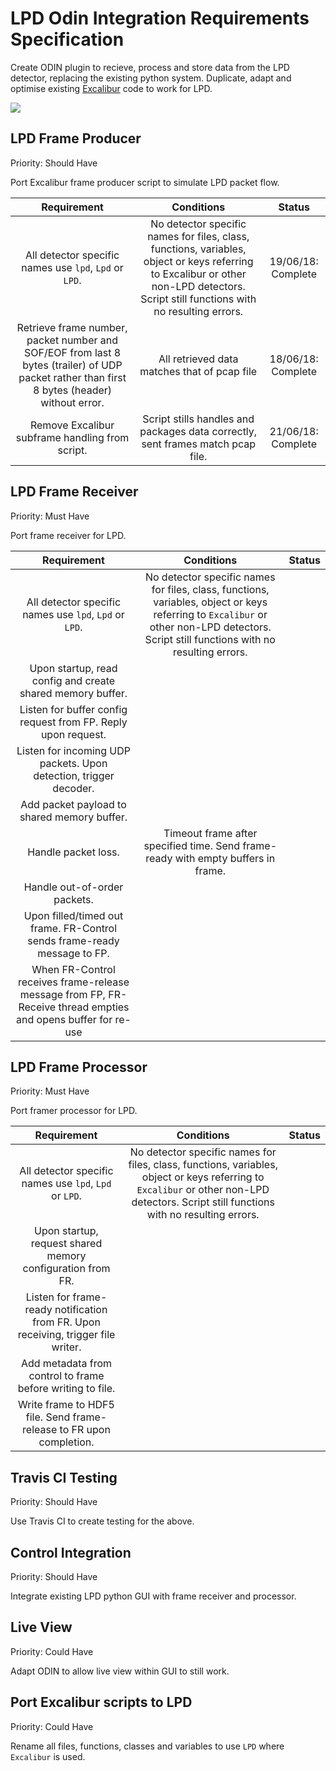 # LPD Odin Integration Requirements Specification

Create ODIN plugin to recieve, process and store data from the LPD detector, replacing the existing python system. Duplicate, adapt and optimise existing [Excalibur](https://github.com/dls-controls/excalibur-detector) code to work for LPD.

![](https://raw.githubusercontent.com/stfc-aeg/odin-workshop/master/images/odin_data.png)

## LPD Frame Producer
Priority: Should Have

Port Excalibur frame producer script to simulate LPD packet flow.

| Requirement | Conditions | Status |
|:-----------:|:----------:|:-------:|
| All detector specific names use `lpd`, `Lpd` or `LPD`. | No detector specific names for files, class, functions, variables, object or keys referring to Excalibur or other non-LPD detectors. Script still functions with no resulting errors. | 19/06/18: Complete |
| Retrieve frame number, packet number and SOF/EOF from last 8 bytes (trailer) of UDP packet rather than first 8 bytes (header) without error. | All retrieved data matches that of pcap file | 18/06/18: Complete |
| Remove Excalibur subframe handling from script. | Script stills handles and packages data correctly, sent frames match pcap file. | 21/06/18: Complete |


## LPD Frame Receiver
Priority: Must Have

Port frame receiver for LPD.

| Requirement | Conditions | Status |
|:-----------:|:----------:|:------:|
| All detector specific names use `lpd`, `Lpd` or `LPD`. | No detector specific names for files, class, functions, variables, object or keys referring to `Excalibur` or other non-LPD detectors. Script still functions with no resulting errors. | |
| Upon startup, read config and create shared memory buffer. |
| Listen for buffer config request from FP. Reply upon request. |
| Listen for incoming UDP packets. Upon detection, trigger decoder. |
| Add packet payload to shared memory buffer. |
| Handle packet loss. | Timeout frame after specified time. Send frame-ready with empty buffers in frame. |
| Handle out-of-order packets. | 
| Upon filled/timed out frame. FR-Control sends frame-ready message to FP. |
| When FR-Control receives frame-release message from FP, FR-Receive thread empties and opens buffer for re-use |


## LPD Frame Processor
Priority: Must Have

Port framer processor for LPD.

| Requirement | Conditions | Status |
|:-----------:|:----------:|:-------:|
| All detector specific names use `lpd`, `Lpd` or `LPD`. | No detector specific names for files, class, functions, variables, object or keys referring to `Excalibur` or other non-LPD detectors. Script still functions with no resulting errors. | |
| Upon startup, request shared memory configuration from FR. |
| Listen for frame-ready notification from FR. Upon receiving, trigger file writer. |
| Add metadata from control to frame before writing to file. |
| Write frame to HDF5 file. Send frame-release to FR upon completion. |


## Travis CI Testing
Priority: Should Have

Use Travis CI to create testing for the above.


## Control Integration
Priority: Should Have

Integrate existing LPD python GUI with frame receiver and processor.


## Live View
Priority: Could Have

Adapt ODIN to allow live view within GUI to still work.


## Port Excalibur scripts to LPD
Priority: Could Have

Rename all files, functions, classes and variables to use `LPD` where `Excalibur` is used.
